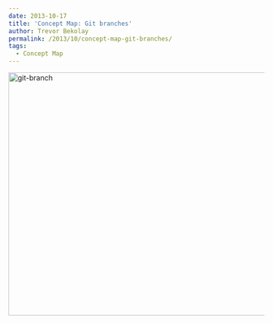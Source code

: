 ```yaml
---
date: 2013-10-17
title: 'Concept Map: Git branches'
author: Trevor Bekolay
permalink: /2013/10/concept-map-git-branches/
tags:
  - Concept Map
---
```

[<img class="alignnone size-large wp-image-4850" alt="git-branch" src="http://teaching.software-carpentry.org/wp-content/uploads/2013/10/git-branch-1024x694.jpg" width="707" height="479" />][1]

 [1]: http://teaching.software-carpentry.org/wp-content/uploads/2013/10/git-branch.jpg
